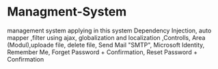 # Managment-System
management system applying in this system Dependency Injection, auto mapper ,filter using ajax, globalization and localization ,Controlls, Area (Modul),uploade file, delete file, Send Mail "SMTP", Microsoft Identity, Remember Me, Forget Password + Confirmation, Reset Password + Confirmation
